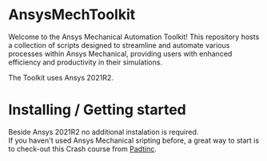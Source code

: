 # AnsysMechToolkit
Welcome to the Ansys Mechanical Automation Toolkit! This repository hosts a collection of scripts designed to streamline and automate various processes within Ansys Mechanical, providing users with enhanced efficiency and productivity in their simulations.

The Toolkit uses Ansys 2021R2.

# Installing / Getting started
Beside Ansys 2021R2 no additional instalation is required.\
If you haven't used Ansys Mechanical sripting before, a great way to start is to check-out this Crash course from [Padtinc](https://www.padtinc.com/2023/08/08/crash-course-ansys-mechanical-scripting/).

